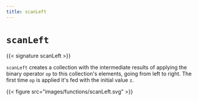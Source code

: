 ```yaml
---
title: scanLeft
---
```


# `scanLeft`

{{< signature scanLeft >}}

`scanLeft` creates a collection with the intermediate results of applying the binary operator `op` to this collection's elements, going from left to right. The first time `op` is applied it's fed with the initial value `z`.

{{< figure src="images/functions/scanLeft.svg" >}}
